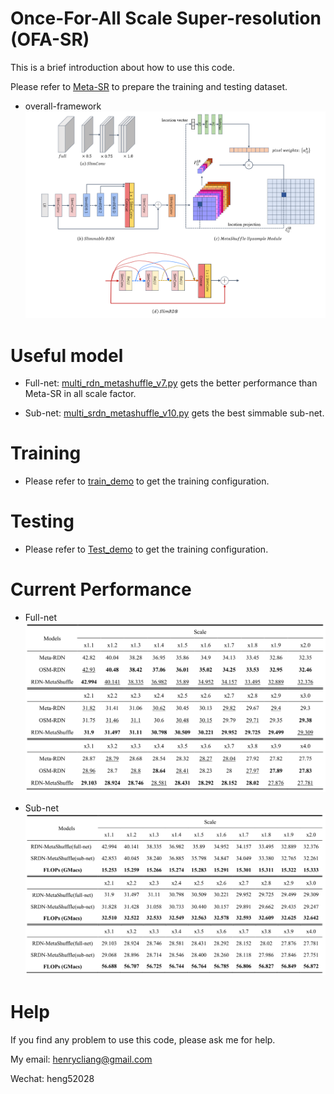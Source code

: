 # Once-For-All Scale Super-resolution (OFA-SR)
This is a brief introduction about how to use this code.

Please refer to [Meta-SR](https://github.com/XuecaiHu/Meta-SR-Pytorch) to prepare the training and testing dataset.

* overall-framework
![](/fig/overall-framework.png)

# Useful model
- Full-net: [multi_rdn_metashuffle_v7.py](https://github.com/liangheng96/OFA-SR/blob/master/model/multi_rdn_metashuffle_v7.py) gets the better performance than Meta-SR in all scale factor.

- Sub-net: [multi_srdn_metashuffle_v10.py](https://github.com/liangheng96/OFA-SR/blob/master/model/multi_srdn_metashuffle_v10.py) gets the best simmable sub-net.


# Training
- Please refer to [train_demo](https://github.com/liangheng96/OFA-SR/blob/master/config_demo/train_demo.sh) to get the training configuration.


# Testing
- Please refer to [Test_demo](https://github.com/liangheng96/OFA-SR/blob/master/config_demo/test_demo.sh) to get the training configuration.


# Current Performance
* Full-net
![](/fig/full-net.png)

* Sub-net
![](/fig/sub-net.png)



# Help
If you find any problem to use this code, please ask me for help.

My email: henrycliang@gmail.com

Wechat: heng52028